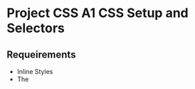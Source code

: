 # Project CSS A1 CSS Setup and Selectors

## Requeirements

- Inline Styles
- The <style> Tag
- Linking the CSS File
- Tag Name
- Class Name
- Multiple Classes
- ID Name
- Classes and IDs
- Specificity
- Chaining Selectors
- Nested Elements
- Chaining and Specificity
- Important
- Multiple Selectors
- Review CSS Selectors

If you are not familier with them please read Learn CSS eBook from (https://codingwithbasir.com/learn-html)

## Project Definition

Letter Format

1. Create a folder with your name like `john` inside this folder.
2. In this newly created folder, create an html file named `letter-format.html`
3. Add current code to that file:

```html
<!DOCTYPE html>
<html>
  <head>
    <style>
      /* css code here */
    </style>
  </head>
  <body></body>
</html>
```

4. Create a paragraph with this text under body tag. Then use inline style to set text color bule and font size 18px.

```
Letter Date
2019/09/10
```

Open `letter-format.html` in the browser and monitor changes.

5. Create another paragraph with this text after previous paragraph. Use internal style to define a style for p tag and set the color to green.

```
Contact Information
Your Name
Your Email Address
```

6. At the same location as html file, create a css file named `style.css`

7. Link `style.css` to `format-letter.html`. Hint: Add `style` tag to head section of html file and set href, ref and type attributes.

8. Set `font-weight` to `bold` for `p` tag in the `style.css` and check changes in the browser.

9. Add a `div` tag after prvious `p` tag with this text. set `div`s color brown in the `style.css`.

```
Greeting
Dear Mr./Ms. Last Name:
```

10. Add another `div` with this text and set its `class` to `main`. Set `main` class font to italic in `the style.css`.

```
Body of Letter
The first paragraph of your letter should provide an introduction as to why you are writing so that your purpose is obvious from the very beginning.
```

11. Add another `div` with this text and set its `id` to `closing`. Set `closing` id font decoration to underline.

```
Closing
Best regards,
Your Name
```

12. Create a new `div` with `class="list"`. Then, add an unordered list include these items.

```
Letter Date
Contact Information
Greeting
Body of Letter
Closing
```

13. Change items colors to red through Chaining and Specificity. All `li`s inside `list` class should be green.
